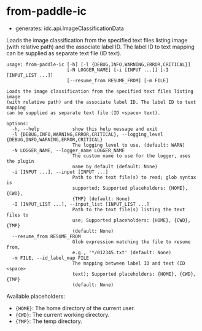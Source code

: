 # from-paddle-ic

* generates: idc.api.ImageClassificationData

Loads the image classification from the specified text files listing image (with relative path) and the associate label ID. The label ID to text mapping can be supplied as separate text file (ID <space> text).

```
usage: from-paddle-ic [-h] [-l {DEBUG,INFO,WARNING,ERROR,CRITICAL}]
                      [-N LOGGER_NAME] [-i [INPUT ...]] [-I [INPUT_LIST ...]]
                      [--resume_from RESUME_FROM] [-m FILE]

Loads the image classification from the specified text files listing image
(with relative path) and the associate label ID. The label ID to text mapping
can be supplied as separate text file (ID <space> text).

options:
  -h, --help            show this help message and exit
  -l {DEBUG,INFO,WARNING,ERROR,CRITICAL}, --logging_level {DEBUG,INFO,WARNING,ERROR,CRITICAL}
                        The logging level to use. (default: WARN)
  -N LOGGER_NAME, --logger_name LOGGER_NAME
                        The custom name to use for the logger, uses the plugin
                        name by default (default: None)
  -i [INPUT ...], --input [INPUT ...]
                        Path to the text file(s) to read; glob syntax is
                        supported; Supported placeholders: {HOME}, {CWD},
                        {TMP} (default: None)
  -I [INPUT_LIST ...], --input_list [INPUT_LIST ...]
                        Path to the text file(s) listing the text files to
                        use; Supported placeholders: {HOME}, {CWD}, {TMP}
                        (default: None)
  --resume_from RESUME_FROM
                        Glob expression matching the file to resume from,
                        e.g., '*/012345.txt' (default: None)
  -m FILE, --id_label_map FILE
                        The mapping between label ID and text (ID <space>
                        text); Supported placeholders: {HOME}, {CWD}, {TMP}
                        (default: None)
```

Available placeholders:

* `{HOME}`: The home directory of the current user.
* `{CWD}`: The current working directory.
* `{TMP}`: The temp directory.
